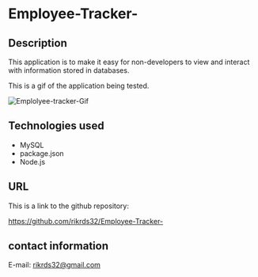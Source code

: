 # Employee-Tracker-

## Description

This application is to make it easy for non-developers to view and interact with information stored in databases.

This is a gif of the application being tested.

![Emplolyee-tracker-Gif](./images/Employee-tracker-gif.gif)

## Technologies used

* MySQL
* package.json
* Node.js


## URL

This is a link to the github repository:

https://github.com/rikrds32/Employee-Tracker-

## contact information

E-mail: rikrds32@gmail.com 